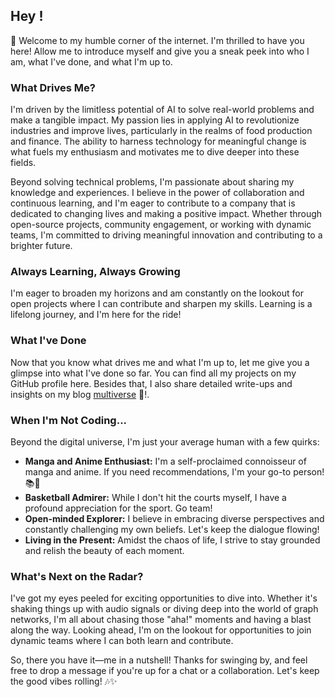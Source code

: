 ## Hey ! 

👋 Welcome to my humble corner of the internet. I'm thrilled to have you here! Allow me to introduce myself and give you a sneak peek into who I am, what I've done, and what I'm up to.

[//]: # (### What Drives Me?)

[//]: # (I'm fueled by the endless possibilities of AI, with a keen interest in time forecasting and its applications in the finance domain. The ability to predict trends and make informed decisions fascinates me, and I'm eager to explore how AI can revolutionize financial strategies.)

[//]: # ()
[//]: # (Moreover, I'm captivated by reinforcement learning and its potential applications in robotics and autonomous systems. The idea of teaching machines to learn from their experiences and make decisions in dynamic environments is both thrilling and challenging.)

[//]: # ()
[//]: # (In addition, I'm intrigued by the application of deep learning to various types of data, such as audio signals, graphs, and videos. The prospect of unraveling insights from diverse datasets and applying them to real-world problems motivates me to continuously learn and grow.)

[//]: # ()
[//]: # (While I'm still on the learning curve, my goal is to dive deep into each of these fascinating areas and integrate them into my own projects. I believe that by leveraging the power of AI, we can unlock new frontiers and drive meaningful innovation across industries.)

### What Drives Me?

I'm driven by the limitless potential of AI to solve real-world problems and make a tangible impact. My passion lies in applying AI to revolutionize industries and improve lives, particularly in the realms of food production and finance. The ability to harness technology for meaningful change is what fuels my enthusiasm and motivates me to dive deeper into these fields.

[//]: # (In the agricultural sector, I'm fascinated by how AI can enhance farming practices, optimize crop yields, and ensure sustainable food production. From precision agriculture to smart farming techniques, the possibilities are endless. I'm eager to explore innovative solutions that can address global food challenges, making farming more efficient and environmentally friendly.)

[//]: # ()
[//]: # (In finance, the ability to predict trends and make data-driven decisions excites me. I'm committed to leveraging AI to develop robust forecasting models, enhance financial strategies, and drive economic growth. The integration of AI in financial services opens up new avenues for efficiency, accuracy, and informed decision-making, ultimately transforming how financial institutions operate.)

Beyond solving technical problems, I'm passionate about sharing my knowledge and experiences. I believe in the power of collaboration and continuous learning, and I'm eager to contribute to a company that is dedicated to changing lives and making a positive impact. Whether through open-source projects, community engagement, or working with dynamic teams, I'm committed to driving meaningful innovation and contributing to a brighter future.

[//]: # (### What's Cooking Now?)

[//]: # ()
[//]: # (Fast forward to today, and you'll find me geeking out over AI at ULaval. Machine learning, anyone? While I'm still wrapping my head around RL and forecasting &#40;hey, Rome wasn't built in a day!&#41;, I've already had my fair share of fun with NLP, CNNs, and other fancy models. Let's just say, I've got a knack for making data dance to my tune!)

### Always Learning, Always Growing

I'm eager to broaden my horizons and am constantly on the lookout for open projects where I can contribute and sharpen my skills. Learning is a lifelong journey, and I'm here for the ride!

### What I've Done
Now that you know what drives me and what I'm up to, let me give you a glimpse into what I've done so far. You can find all my projects on my GitHub profile here. Besides that, I also share detailed write-ups and insights on my blog [multiverse](https://amenalahassa.github.io/amenalahassa) 🤗!. 

[//]: # (But for now, here’s a quick rundown of some of my noteworthy projects:)

### When I'm Not Coding...

Beyond the digital universe, I'm just your average human with a few quirks:

- **Manga and Anime Enthusiast:** I'm a self-proclaimed connoisseur of manga and anime. If you need recommendations, I'm your go-to person! 📚🎌
- **Basketball Admirer:** While I don't hit the courts myself, I have a profound appreciation for the sport. Go team!
- **Open-minded Explorer:** I believe in embracing diverse perspectives and constantly challenging my own beliefs. Let's keep the dialogue flowing!
- **Living in the Present:** Amidst the chaos of life, I strive to stay grounded and relish the beauty of each moment.

### What's Next on the Radar?

I've got my eyes peeled for exciting opportunities to dive into. Whether it's shaking things up with audio signals or diving deep into the world of graph networks, I'm all about chasing those "aha!" moments and having a blast along the way. Looking ahead, I'm on the lookout for opportunities to join dynamic teams where I can both learn and contribute.

So, there you have it—me in a nutshell! Thanks for swinging by, and feel free to drop a message if you're up for a chat or a collaboration. Let's keep the good vibes rolling! 🎶✨
